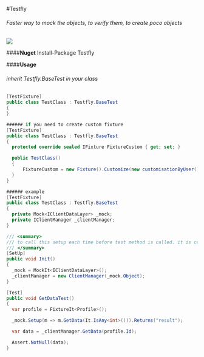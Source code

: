 #Testfly
###### Faster way to mock the objects, to verify them, to create poco objects

![](https://ci.appveyor.com/api/projects/status/ssuv4j5ug5gxf9ht?svg=true)

####**Nuget**
      Install-Package Testfly
      
####**Usage**
###### inherit Testfly.BaseTest in your class
```C#
[TestFixture]
public class TestClass : Testfly.BaseTest
{
}

###### if you need to create custom fixture
[TestFixture]
public class TestClass : Testfly.BaseTest
{
  protected override sealed IFixture FixtureCustom { get; set; }

  public TestClass()
  {
      FixtureCustom = new Fixture().Customize(new customisationByUser());
  }
}

###### example
[TestFixture]
public class TestClass : Testfly.BaseTest
{
  private Mock<IClientDataLayer> _mock;
  private IClientManager _clientManager;
}

/// <summary>
/// to call this setup each time before test method is called. it is called after base class's "Setup" method is called.
/// </summary>
[SetUp]
public void Init()
{
  _mock = MockIt<IClientDataLayer>();
  _clientManager = new ClientManager(_mock.Object);
}

[Test]
public void GetDataTest()
{
  var profile = FixtureIt<Profile>();

  _mock.Setup(m => m.GetData(It.IsAny<int>())).Returns("result");

  var data = _clientManager.GetData(profile.Id);

  Assert.NotNull(data);
}
```
